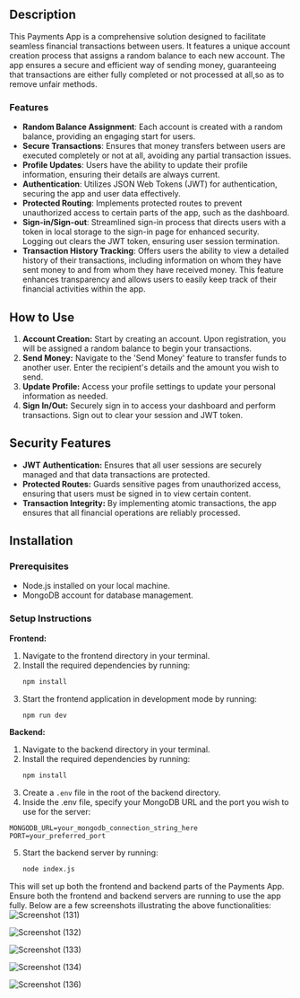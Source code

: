 

## Description

This Payments App is a comprehensive solution designed to facilitate seamless financial transactions between users. It features a unique account creation process that assigns a random balance to each new account.  The app ensures a secure and efficient way of sending money, guaranteeing that transactions are either fully completed or not processed at all,so as to remove unfair methods.

### Features

- **Random Balance Assignment**: Each account is created with a random balance, providing an engaging start for users.
- **Secure Transactions**: Ensures that money transfers between users are executed completely or not at all, avoiding any partial transaction issues.
- **Profile Updates**: Users have the ability to update their profile information, ensuring their details are always current.
- **Authentication**: Utilizes JSON Web Tokens (JWT) for authentication, securing the app and user data effectively.
- **Protected Routing**: Implements protected routes to prevent unauthorized access to certain parts of the app, such as the dashboard.
- **Sign-in/Sign-out**: Streamlined sign-in process that directs users with a token in local storage to the sign-in page for enhanced security. Logging out clears the JWT token, ensuring user session termination.
- **Transaction History Tracking**: Offers users the ability to view a detailed history of their transactions, including information on whom they have sent money to and from whom they have received money. This feature enhances transparency and allows users to easily keep track of their financial activities within the app.

## How to Use

1. **Account Creation:** Start by creating an account. Upon registration, you will be assigned a random balance to begin your transactions.
2. **Send Money:** Navigate to the 'Send Money' feature to transfer funds to another user. Enter the recipient's details and the amount you wish to send.
3. **Update Profile:** Access your profile settings to update your personal information as needed.
4. **Sign In/Out:** Securely sign in to access your dashboard and perform transactions. Sign out to clear your session and JWT token.

## Security Features

- **JWT Authentication:** Ensures that all user sessions are securely managed and that data transactions are protected.
- **Protected Routes:** Guards sensitive pages from unauthorized access, ensuring that users must be signed in to view certain content.
- **Transaction Integrity:** By implementing atomic transactions, the app ensures that all financial operations are reliably processed.


## Installation

### Prerequisites

- Node.js installed on your local machine.
- MongoDB account for database management.

### Setup Instructions

**Frontend:**

1. Navigate to the frontend directory in your terminal.
2. Install the required dependencies by running:
   ```sh
   npm install
   ```
3. Start the frontend application in development mode by running:
   ```sh
   npm run dev
   ```

**Backend:**

1. Navigate to the backend directory in your terminal.
2. Install the required dependencies by running:
   ```sh
   npm install
   ```
3. Create a `.env` file in the root of the backend directory.
4. Inside the .env file, specify your MongoDB URL and the port you wish to use for the server:
```
MONGODB_URL=your_mongodb_connection_string_here
PORT=your_preferred_port
```
5. Start the backend server by running:
   ```sh
   node index.js
   ```

This will set up both the frontend and backend parts of the Payments App. Ensure both the frontend and backend servers are running to use the app fully.
Below are a few screenshots illustrating the above functionalities:
![Screenshot (131)](https://github.com/vedsub/Payment-App/assets/115373199/3da31e0c-8eec-4487-b9c8-eeb727d5cb23)

![Screenshot (132)](https://github.com/vedsub/Payment-App/assets/115373199/bf9f1955-58ea-4819-81eb-e5ed968d9083)

![Screenshot (133)](https://github.com/vedsub/Payment-App/assets/115373199/e60813b4-d8ca-48ec-8fa5-0406b99bffef)

![Screenshot (134)](https://github.com/vedsub/Payment-App/assets/115373199/c7a3b29c-aa37-441b-a8a1-b3fe61dd7bfb)

![Screenshot (136)](https://github.com/vedsub/Payment-App/assets/115373199/925ada37-c1f3-464c-8d7f-1f86caacd3ac)






